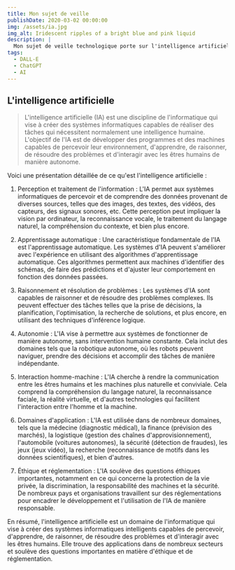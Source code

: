 ```yaml
---
title: Mon sujet de veille
publishDate: 2020-03-02 00:00:00
img: /assets/ia.jpg
img_alt: Iridescent ripples of a bright blue and pink liquid
description: |
  Mon sujet de veille technologique porte sur l'intelligence artificielle.
tags:
  - DALL-E
  - ChatGPT
  - AI
---
```


## L'intelligence artificielle 

> L'intelligence artificielle (IA) est une discipline de l'informatique qui vise à créer des systèmes informatiques capables de réaliser des tâches qui nécessitent normalement une intelligence humaine. L'objectif de l'IA est de développer des programmes et des machines capables de percevoir leur environnement, d'apprendre, de raisonner, de résoudre des problèmes et d'interagir avec les êtres humains de manière autonome.

Voici une présentation détaillée de ce qu'est l'intelligence artificielle :

1. Perception et traitement de l'information : L'IA permet aux systèmes informatiques de percevoir et de comprendre des données provenant de diverses sources, telles que des images, des textes, des vidéos, des capteurs, des signaux sonores, etc. Cette perception peut impliquer la vision par ordinateur, la reconnaissance vocale, le traitement du langage naturel, la compréhension du contexte, et bien plus encore.

2. Apprentissage automatique : Une caractéristique fondamentale de l'IA est l'apprentissage automatique. Les systèmes d'IA peuvent s'améliorer avec l'expérience en utilisant des algorithmes d'apprentissage automatique. Ces algorithmes permettent aux machines d'identifier des schémas, de faire des prédictions et d'ajuster leur comportement en fonction des données passées.

3. Raisonnement et résolution de problèmes : Les systèmes d'IA sont capables de raisonner et de résoudre des problèmes complexes. Ils peuvent effectuer des tâches telles que la prise de décisions, la planification, l'optimisation, la recherche de solutions, et plus encore, en utilisant des techniques d'inférence logique.

4. Autonomie : L'IA vise à permettre aux systèmes de fonctionner de manière autonome, sans intervention humaine constante. Cela inclut des domaines tels que la robotique autonome, où les robots peuvent naviguer, prendre des décisions et accomplir des tâches de manière indépendante.

5. Interaction homme-machine : L'IA cherche à rendre la communication entre les êtres humains et les machines plus naturelle et conviviale. Cela comprend la compréhension du langage naturel, la reconnaissance faciale, la réalité virtuelle, et d'autres technologies qui facilitent l'interaction entre l'homme et la machine.

6. Domaines d'application : L'IA est utilisée dans de nombreux domaines, tels que la médecine (diagnostic médical), la finance (prévision des marchés), la logistique (gestion des chaînes d'approvisionnement), l'automobile (voitures autonomes), la sécurité (détection de fraudes), les jeux (jeux vidéo), la recherche (reconnaissance de motifs dans les données scientifiques), et bien d'autres.

7. Éthique et réglementation : L'IA soulève des questions éthiques importantes, notamment en ce qui concerne la protection de la vie privée, la discrimination, la responsabilité des machines et la sécurité. De nombreux pays et organisations travaillent sur des réglementations pour encadrer le développement et l'utilisation de l'IA de manière responsable.

En résumé, l'intelligence artificielle est un domaine de l'informatique qui vise à créer des systèmes informatiques intelligents capables de percevoir, d'apprendre, de raisonner, de résoudre des problèmes et d'interagir avec les êtres humains. Elle trouve des applications dans de nombreux secteurs et soulève des questions importantes en matière d'éthique et de réglementation.
